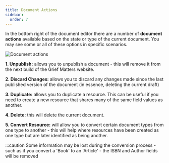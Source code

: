 ```yaml
---
title: Document Actions
sidebar:
  order: 7
---
```


In the bottom right of the document editor there are a number of **document actions** available based on the state or type of the current document. You may see some or all of these options in specific scenarios.

![Document actions](@assets//unpublish-discard@2x.png)

**1. Unpublish:** allows you to unpublish a document - this will remove it from the next build of the Grief Matters website.

**2. Discard Changes:** allows you to discard any changes made since the last published version of the document (in essence, deleting the current draft)

**3. Duplicate:** allows you to duplicate a resource. This can be useful if you need to create a new resource that shares many of the same field values as another.

**4. Delete:** this will delete the current document.

**5. Convert Resource:** will allow you to convert certain document types from one type to another - this will help where resources have been created as one type but are later identified as being another.

:::caution
Some information may be lost during the conversion process - such as if you
convert a 'Book' to an 'Article' - the ISBN and Author fields will be removed
